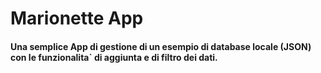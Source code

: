 # Marionette App
#### Una semplice App di gestione di un esempio di database locale (JSON) con le funzionalita` di aggiunta e di filtro dei dati.